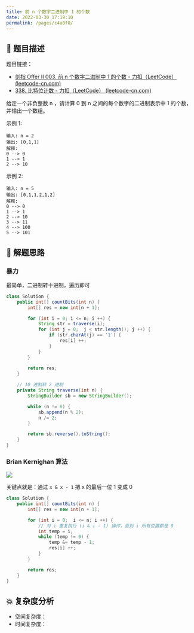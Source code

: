 ```yaml
---
title: 前 n 个数字二进制中 1 的个数
date: 2022-03-30 17:19:10
permalink: /pages/c4a0f0/
---
```

## 📃 题目描述

题目链接：

- [剑指 Offer II 003. 前 n 个数字二进制中 1 的个数 - 力扣（LeetCode） (leetcode-cn.com)](https://leetcode-cn.com/problems/w3tCBm/)
- [338. 比特位计数 - 力扣（LeetCode） (leetcode-cn.com)](https://leetcode-cn.com/problems/counting-bits/)

给定一个非负整数 n ，请计算 0 到 n 之间的每个数字的二进制表示中 1 的个数，并输出一个数组。

示例 1:

```
输入: n = 2
输出: [0,1,1]
解释: 
0 --> 0
1 --> 1
2 --> 10
```

示例 2:

```
输入: n = 5
输出: [0,1,1,2,1,2]
解释:
0 --> 0
1 --> 1
2 --> 10
3 --> 11
4 --> 100
5 --> 101
```

## 🔔 解题思路

### 暴力

最简单，二进制转十进制，遍历即可

```java
class Solution {
    public int[] countBits(int n) {
        int[] res = new int[n + 1];

        for (int i = 0; i <= n; i ++) {
            String str = traverse(i);
            for (int j = 0;  j < str.length(); j ++) {
                if (str.charAt(j) == '1') {
                    res[i] ++;
                }
            }
        }
  
        return res;
    }

    // 10 进制转 2 进制
    private String traverse(int n) {
        StringBuilder sb = new StringBuilder();

        while (n != 0) {
            sb.append(n % 2);
            n /= 2;
        }

        return sb.reverse().toString();
    }
}
```

### Brian Kernighan 算法

![](https://cs-wiki.oss-cn-shanghai.aliyuncs.com/img/20220330173215.png)

关键点就是：通过 `x & x - 1` 把 x 的最后一位 1 变成 0

```java
class Solution {
    public int[] countBits(int n) {
        int[] res = new int[n + 1];

        for (int i = 0;  i <= n; i ++) {
            // 对 i 重复执行 (i & i - 1) 操作，直到 i 所有位置都是 0
            int temp = i;
            while (temp != 0) {
                temp &= temp - 1;
                res[i] ++;
            }
        }

        return res;
    }
}
```

## 💥 复杂度分析

- 空间复杂度：
- 时间复杂度：
